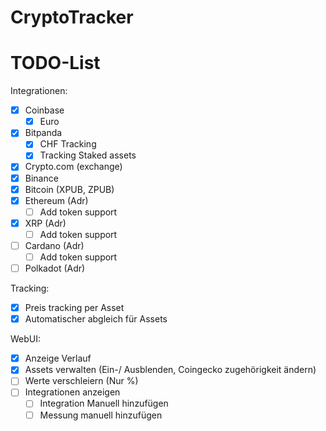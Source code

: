 # CryptoTracker

# TODO-List
Integrationen:
- [x] Coinbase
  - [x] Euro 
- [x] Bitpanda
  - [x] CHF Tracking
  - [x] Tracking Staked assets
- [x] Crypto.com (exchange)
- [x] Binance
- [x] Bitcoin (XPUB, ZPUB)
- [x] Ethereum (Adr)
  - [ ] Add token support
- [x] XRP (Adr)
  - [ ] Add token support
- [ ] Cardano (Adr)
  - [ ] Add token support
- [ ] Polkadot (Adr)

Tracking:
- [x] Preis tracking per Asset
- [x] Automatischer abgleich für Assets

WebUI:
- [x] Anzeige Verlauf
- [x] Assets verwalten (Ein-/ Ausblenden, Coingecko zugehörigkeit ändern)
- [ ] Werte verschleiern (Nur %)
- [ ] Integrationen anzeigen
  - [ ] Integration Manuell hinzufügen
  - [ ] Messung manuell hinzufügen
